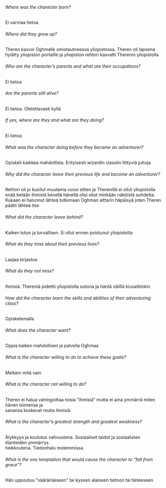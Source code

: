 ###### Where was the character born?  
Ei varmaa tietoa  

###### Where did they grow up?  
Theren kasvoi Oghmalle omistautneessa yliopistossa. Theren oli lapsena hylätty yliopiston portaille ja yliopiston rehtori kasvatti Therenin yliopistolla  

###### Who are the character’s parents and what are their occupations?  
Ei tietoa  

###### Are the parents still alive?  
Ei tietoa. Oletettavasti kyllä  

###### If yes, where are they and what are they doing?  
Ei tietoa  

###### What was the character doing before they became an adventurer?  
Opiskeli kaikkea mahdollista. Erityisesti wizardin classiin liittyviä juttuja

###### Why did the character leave their previous life and become an adventurer?  
Rehtori oli jo kuollut muutama vuosi sitten ja Therenillä ei ollut yliopistolla enää ketään ihmistä kenellä hänellä olisi ollut minkään näköistä suhdetta. Kukaan ei halunnut lähteä tutkimaan Oghman alttarin häpäisyä joten Theren päätti lähteä itse

###### What did the character leave behind?  
Kaiken tutun ja turvallisen. Ei ollut ennen poistunut yliopistolta  

###### What do they miss about their previous lives?  
Laajaa kirjastoa  

###### What do they not miss?  
Ihmisiä. Thereniä pidettii yliopistolla outona ja häntä välillä kiusattiinkin  

###### How did the character learn the skills and abilities of their adventuring class?  
Opiskelemalla

###### What does the character want?  
Oppia kaiken mahdollisen ja palvella Oghmaa

###### What is the character willing to do to achieve these goals?  
Melkein mitä vain  

###### What is the character not willing to do?  
Theren ei halua vahingoittaa toisia ”ihmisiä” mutta ei aina ymmärrä miten hänen toimensa ja  
sanansa koskevat muita ihmisiä

###### What is the character’s greatest strength and greatest weakness?  
Älykkyys ja koulutus vahvuutena. Sosiaaliset taidot ja sosiaalisten tilanteiden ymmärrys  
heikkoutena. Tiedonhalu molemmissa.  

###### What is the one temptation that would cause the character to “fall from grace”?  
Hän uppoutuu “vääränlaiseen” tai kyseen alaiseen tietoon tai tieteeseen